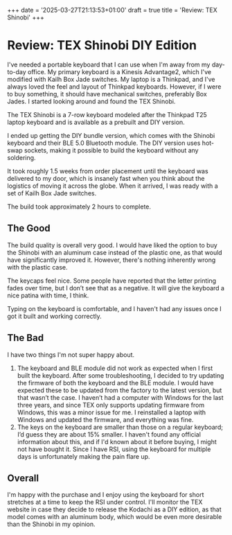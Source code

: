 +++
date = '2025-03-27T21:13:53+01:00'
draft = true
title = 'Review: TEX Shinobi'
+++
# Review: TEX Shinobi DIY Edition

I've needed a portable keyboard that I can use when I'm away from my day-to-day office. My primary keyboard is a Kinesis Advantage2, which I've modified with Kailh Box Jade switches. My laptop is a Thinkpad, and I've always loved the feel and layout of Thinkpad keyboards. However, if I were to buy something, it should have mechanical switches, preferably Box Jades. I started looking around and found the TEX Shinobi.

The TEX Shinobi is a 7-row keyboard modeled after the Thinkpad T25 laptop keyboard and is available as a prebuilt and DIY version.

I ended up getting the DIY bundle version, which comes with the Shinobi keyboard and their BLE 5.0 Bluetooth module. The DIY version uses hot-swap sockets, making it possible to build the keyboard without any soldering.

It took roughly 1.5 weeks from order placement until the keyboard was delivered to my door, which is insanely fast when you think about the logistics of moving it across the globe. When it arrived, I was ready with a set of Kailh Box Jade switches.

The build took approximately 2 hours to complete.

## The Good

The build quality is overall very good. I would have liked the option to buy the Shinobi with an aluminum case instead of the plastic one, as that would have significantly improved it. However, there's nothing inherently wrong with the plastic case.

The keycaps feel nice. Some people have reported that the letter printing fades over time, but I don’t see that as a negative. It will give the keyboard a nice patina with time, I think.

Typing on the keyboard is comfortable, and I haven't had any issues once I got it built and working correctly.

## The Bad

I have two things I'm not super happy about.

1. The keyboard and BLE module did not work as expected when I first built the keyboard. After some troubleshooting, I decided to try updating the firmware of both the keyboard and the BLE module. I would have expected these to be updated from the factory to the latest version, but that wasn’t the case. I haven’t had a computer with Windows for the last three years, and since TEX only supports updating firmware from Windows, this was a minor issue for me. I reinstalled a laptop with Windows and updated the firmware, and everything was fine.
2. The keys on the keyboard are smaller than those on a regular keyboard; I’d guess they are about 15% smaller. I haven't found any official information about this, and if I'd known about it before buying, I might not have bought it. Since I have RSI, using the keyboard for multiple days is unfortunately making the pain flare up.

## Overall

I'm happy with the purchase and I enjoy using the keyboard for short stretches at a time to keep the RSI under control. I'll monitor the TEX website in case they decide to release the Kodachi as a DIY edition, as that model comes with an aluminum body, which would be even more desirable than the Shinobi in my opinion.
